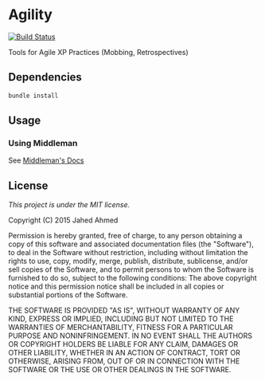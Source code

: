 # Agility

[![Build Status](https://img.shields.io/travis/jahed/agility.svg)](https://travis-ci.org/jahed/agility)

Tools for Agile XP Practices (Mobbing, Retrospectives)

## Dependencies

```sh
bundle install
```

## Usage

### Using Middleman

See [Middleman's Docs](https://middlemanapp.com/basics/install/)

## License

*This project is under the MIT license.*

Copyright (C) 2015 Jahed Ahmed

Permission is hereby granted, free of charge, to any person obtaining a copy of
this software and associated documentation files (the "Software"), to deal in
the Software without restriction, including without limitation the rights to
use, copy, modify, merge, publish, distribute, sublicense, and/or sell copies of
the Software, and to permit persons to whom the Software is furnished to do so,
subject to the following conditions:
The above copyright notice and this permission notice shall be included in all
copies or substantial portions of the Software.

THE SOFTWARE IS PROVIDED "AS IS", WITHOUT WARRANTY OF ANY KIND, EXPRESS OR
IMPLIED, INCLUDING BUT NOT LIMITED TO THE WARRANTIES OF MERCHANTABILITY, FITNESS
FOR A PARTICULAR PURPOSE AND NONINFRINGEMENT. IN NO EVENT SHALL THE AUTHORS OR
COPYRIGHT HOLDERS BE LIABLE FOR ANY CLAIM, DAMAGES OR OTHER LIABILITY, WHETHER
IN AN ACTION OF CONTRACT, TORT OR OTHERWISE, ARISING FROM, OUT OF OR IN
CONNECTION WITH THE SOFTWARE OR THE USE OR OTHER DEALINGS IN THE SOFTWARE.